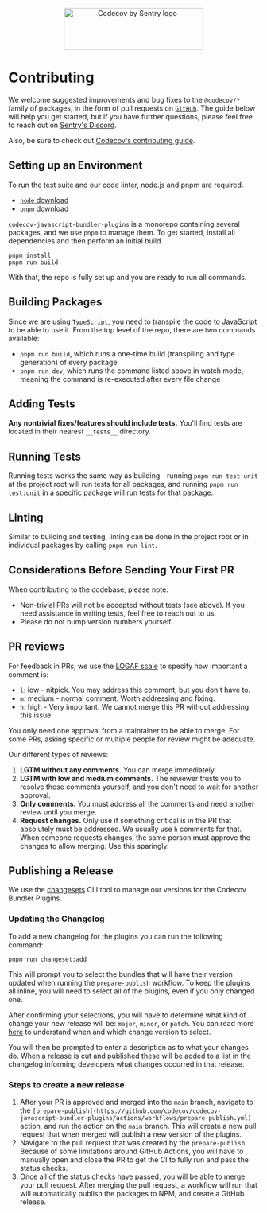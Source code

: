 <p align="center">
  <a href="https://about.codecov.io" target="_blank">
    <img src="https://about.codecov.io/wp-content/themes/codecov/assets/brand/sentry-cobranding/logos/codecov-by-sentry-logo.svg" alt="Codecov by Sentry logo" width="280" height="84">
  </a>
</p>

# Contributing

We welcome suggested improvements and bug fixes to the `@codecov/*` family of packages, in the form of pull requests on [`GitHub`](https://github.com/codecov/codecov-javascript-bundler-plugins). The guide below will help you get started, but if you have further questions, please feel free to reach out on [Sentry's Discord](https://discord.gg/Ww9hbqr).

Also, be sure to check out [Codecov's contributing guide](https://github.com/codecov/contributing/blob/main/CONTRIBUTING.md).

## Setting up an Environment

To run the test suite and our code linter, node.js and pnpm are required.

- [`node` download](https://nodejs.org/download)
- [`pnpm` download](https://pnpm.io/installation)

`codecov-javascript-bundler-plugins` is a monorepo containing several packages, and we use `pnpm` to manage them. To get started, install all dependencies and then perform an initial build.

```shell
pnpm install
pnpm run build
```

With that, the repo is fully set up and you are ready to run all commands.

## Building Packages

Since we are using [`TypeScript`](https://www.typescriptlang.org/), you need to transpile the code to JavaScript to be able to use it. From the top level of the repo, there are two commands available:

- `pnpm run build`, which runs a one-time build (transpiling and type generation) of every package
- `pnpm run dev`, which runs the command listed above in watch mode, meaning the command is re-executed after every file change

## Adding Tests

**Any nontrivial fixes/features should include tests.** You'll find tests are located in their nearest `__tests__` directory.

## Running Tests

Running tests works the same way as building - running `pnpm run test:unit` at the project root will run tests for all packages, and running `pnpm run test:unit` in a specific package will run tests for that package.

## Linting

Similar to building and testing, linting can be done in the project root or in individual packages by calling `pnpm run lint`.

## Considerations Before Sending Your First PR

When contributing to the codebase, please note:

- Non-trivial PRs will not be accepted without tests (see above).
  If you need assistance in writing tests, feel free to reach out to us.
- Please do not bump version numbers yourself.

## PR reviews

For feedback in PRs, we use the [LOGAF scale](https://blog.danlew.net/2020/04/15/the-logaf-scale/) to specify how important a comment is:

- `l`: low - nitpick. You may address this comment, but you don't have to.
- `m`: medium - normal comment. Worth addressing and fixing.
- `h`: high - Very important. We cannot merge this PR without addressing this issue.

You only need one approval from a maintainer to be able to merge. For some PRs, asking specific or multiple people for review might be adequate.

Our different types of reviews:

1. **LGTM without any comments.** You can merge immediately.
2. **LGTM with low and medium comments.** The reviewer trusts you to resolve these comments yourself, and you don't need to wait for another approval.
3. **Only comments.** You must address all the comments and need another review until you merge.
4. **Request changes.** Only use if something critical is in the PR that absolutely must be addressed. We usually use `h` comments for that. When someone requests changes, the same person must approve the changes to allow merging. Use this sparingly.

## Publishing a Release

We use the [changesets](https://github.com/changesets/changesets) CLI tool to manage our versions for the Codecov Bundler Plugins.

### Updating the Changelog

To add a new changelog for the plugins you can run the following command:

```shell
pnpm run changeset:add
```

This will prompt you to select the bundles that will have their version updated
when running the `prepare-publish` workflow. To keep the plugins all inline, you
will need to select all of the plugins, even if you only changed one.

After confirming your selections, you will have to determine what kind of change
your new release will be: `major`, `minor`, or `patch`. You can read more [here](https://semver.org/)
to understand when and which change version to select.

You will then be prompted to enter a description as to what your changes do. When
a release is cut and published these will be added to a list in the changelog
informing developers what changes occurred in that release.

### Steps to create a new release

1. After your PR is approved and merged into the `main` branch, navigate to the
   `[prepare-publish](https://github.com/codecov/codecov-javascript-bundler-plugins/actions/workflows/prepare-publish.yml)` action, and run the action on the `main` branch. This will
   create a new pull request that when merged will publish a new version of the
   plugins.
2. Navigate to the pull request that was created by the `prepare-publish`.
   Because of some limitations around GitHub Actions, you will have to manually
   open and close the PR to get the CI to fully run and pass the status checks.
3. Once all of the status checks have passed, you will be able to merge your pull
   request. After merging the pull request, a workflow will run that will automatically
   publish the packages to NPM, and create a GitHub release.
